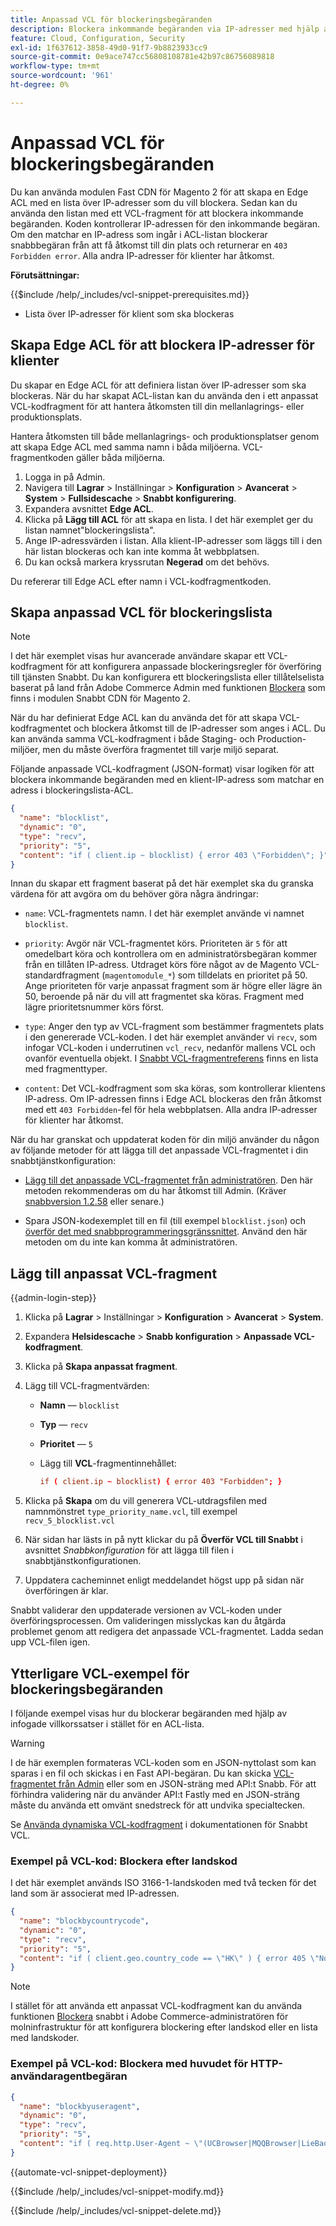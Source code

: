 ```yaml
---
title: Anpassad VCL för blockeringsbegäranden
description: Blockera inkommande begäranden via IP-adresser med hjälp av en ACL-lista (Edge Access Control List) med ett anpassat VCL-fragment.
feature: Cloud, Configuration, Security
exl-id: 1f637612-3858-49d0-91f7-9b8823933cc9
source-git-commit: 0e9ace747cc56808108781e42b97c86756089818
workflow-type: tm+mt
source-wordcount: '961'
ht-degree: 0%

---
```


# Anpassad VCL för blockeringsbegäranden

Du kan använda modulen Fast CDN för Magento 2 för att skapa en Edge ACL med en lista över IP-adresser som du vill blockera. Sedan kan du använda den listan med ett VCL-fragment för att blockera inkommande begäranden. Koden kontrollerar IP-adressen för den inkommande begäran. Om den matchar en IP-adress som ingår i ACL-listan blockerar snabbbegäran från att få åtkomst till din plats och returnerar en `403 Forbidden error`. Alla andra IP-adresser för klienter har åtkomst.

**Förutsättningar:**

{{$include /help/_includes/vcl-snippet-prerequisites.md}}

- Lista över IP-adresser för klient som ska blockeras

## Skapa Edge ACL för att blockera IP-adresser för klienter

Du skapar en Edge ACL för att definiera listan över IP-adresser som ska blockeras. När du har skapat ACL-listan kan du använda den i ett anpassat VCL-kodfragment för att hantera åtkomsten till din mellanlagrings- eller produktionsplats.

Hantera åtkomsten till både mellanlagrings- och produktionsplatser genom att skapa Edge ACL med samma namn i båda miljöerna. VCL-fragmentkoden gäller båda miljöerna.

1. Logga in på Admin.
1. Navigera till **Lagrar** > Inställningar > **Konfiguration** > **Avancerat** > **System** > **Fullsidescache** > **Snabbt konfigurering**.
1. Expandera avsnittet **Edge ACL**.
1. Klicka på **Lägg till ACL** för att skapa en lista. I det här exemplet ger du listan namnet&quot;blockeringslista&quot;.
1. Ange IP-adressvärden i listan. Alla klient-IP-adresser som läggs till i den här listan blockeras och kan inte komma åt webbplatsen.
1. Du kan också markera kryssrutan **Negerad** om det behövs.

Du refererar till Edge ACL efter namn i VCL-kodfragmentkoden.

## Skapa anpassad VCL för blockeringslista

>[!NOTE]
>
>I det här exemplet visas hur avancerade användare skapar ett VCL-kodfragment för att konfigurera anpassade blockeringsregler för överföring till tjänsten Snabbt. Du kan konfigurera ett blockeringslista eller tillåtelselista baserat på land från Adobe Commerce Admin med funktionen [Blockera](https://github.com/fastly/fastly-magento2/blob/master/Documentation/Guides/BLOCKING.md) som finns i modulen Snabbt CDN för Magento 2.

När du har definierat Edge ACL kan du använda det för att skapa VCL-kodfragmentet och blockera åtkomst till de IP-adresser som anges i ACL. Du kan använda samma VCL-kodfragment i både Staging- och Production-miljöer, men du måste överföra fragmentet till varje miljö separat.

Följande anpassade VCL-kodfragment (JSON-format) visar logiken för att blockera inkommande begäranden med en klient-IP-adress som matchar en adress i blockeringslista-ACL.

```json
{
  "name": "blocklist",
  "dynamic": "0",
  "type": "recv",
  "priority": "5",
  "content": "if ( client.ip ~ blocklist) { error 403 \"Forbidden\"; }"
}
```

Innan du skapar ett fragment baserat på det här exemplet ska du granska värdena för att avgöra om du behöver göra några ändringar:

- `name`: VCL-fragmentets namn. I det här exemplet använde vi namnet `blocklist`.

- `priority`: Avgör när VCL-fragmentet körs. Prioriteten är `5` för att omedelbart köra och kontrollera om en administratörsbegäran kommer från en tillåten IP-adress. Utdraget körs före något av de Magento VCL-standardfragment (`magentomodule_*`) som tilldelats en prioritet på 50. Ange prioriteten för varje anpassat fragment som är högre eller lägre än 50, beroende på när du vill att fragmentet ska köras. Fragment med lägre prioritetsnummer körs först.

- `type`: Anger den typ av VCL-fragment som bestämmer fragmentets plats i den genererade VCL-koden. I det här exemplet använder vi `recv`, som infogar VCL-koden i underrutinen `vcl_recv`, nedanför mallens VCL och ovanför eventuella objekt. I [Snabbt VCL-fragmentreferens](https://docs.fastly.com/api/config#api-section-snippet) finns en lista med fragmenttyper.

- `content`: Det VCL-kodfragment som ska köras, som kontrollerar klientens IP-adress. Om IP-adressen finns i Edge ACL blockeras den från åtkomst med ett `403 Forbidden`-fel för hela webbplatsen. Alla andra IP-adresser för klienter har åtkomst.

När du har granskat och uppdaterat koden för din miljö använder du någon av följande metoder för att lägga till det anpassade VCL-fragmentet i din snabbtjänstkonfiguration:

- [Lägg till det anpassade VCL-fragmentet från administratören](#add-the-custom-vcl-snippet). Den här metoden rekommenderas om du har åtkomst till Admin. (Kräver [snabbversion 1.2.58](fastly-configuration.md#upgrade-fastly-module) eller senare.)

- Spara JSON-kodexemplet till en fil (till exempel `blocklist.json`) och [överför det med snabbprogrammeringsgränssnittet](fastly-vcl-custom-snippets.md#manage-custom-vcl-snippets-using-the-api). Använd den här metoden om du inte kan komma åt administratören.

## Lägg till anpassat VCL-fragment

{{admin-login-step}}

1. Klicka på **Lagrar** > Inställningar > **Konfiguration** > **Avancerat** > **System**.

1. Expandera **Helsidescache** > **Snabb konfiguration** > **Anpassade VCL-kodfragment**.

1. Klicka på **Skapa anpassat fragment**.

1. Lägg till VCL-fragmentvärden:

   - **Namn** — `blocklist`

   - **Typ** — `recv`

   - **Prioritet** — `5`

   - Lägg till **VCL**-fragmentinnehållet:

     ```conf
     if ( client.ip ~ blocklist) { error 403 "Forbidden"; }
     ```

1. Klicka på **Skapa** om du vill generera VCL-utdragsfilen med namnmönstret `type_priority_name.vcl`, till exempel `recv_5_blocklist.vcl`

1. När sidan har lästs in på nytt klickar du på **Överför VCL till Snabbt** i avsnittet *Snabbkonfiguration* för att lägga till filen i snabbtjänstkonfigurationen.

1. Uppdatera cacheminnet enligt meddelandet högst upp på sidan när överföringen är klar.

Snabbt validerar den uppdaterade versionen av VCL-koden under överföringsprocessen. Om valideringen misslyckas kan du åtgärda problemet genom att redigera det anpassade VCL-fragmentet. Ladda sedan upp VCL-filen igen.

## Ytterligare VCL-exempel för blockeringsbegäranden

I följande exempel visas hur du blockerar begäranden med hjälp av infogade villkorssatser i stället för en ACL-lista.

>[!WARNING]
>
>I de här exemplen formateras VCL-koden som en JSON-nyttolast som kan sparas i en fil och skickas i en Fast API-begäran. Du kan skicka [VCL-fragmentet från Admin](#add-the-custom-vcl-snippet) eller som en JSON-sträng med API:t Snabb. För att förhindra validering när du använder API:t Fastly med en JSON-sträng måste du använda ett omvänt snedstreck för att undvika specialtecken.

Se [Använda dynamiska VCL-kodfragment](https://docs.fastly.com/vcl/vcl-snippets/) i dokumentationen för Snabbt VCL.

### Exempel på VCL-kod: Blockera efter landskod

I det här exemplet används ISO 3166-1-landskoden med två tecken för det land som är associerat med IP-adressen.

```json
{
  "name": "blockbycountrycode",
  "dynamic": "0",
  "type": "recv",
  "priority": "5",
  "content": "if ( client.geo.country_code == \"HK\" ) { error 405 \"Not allowed\";}"
}
```

>[!NOTE]
>
>I stället för att använda ett anpassat VCL-kodfragment kan du använda funktionen [Blockera](https://github.com/fastly/fastly-magento2/blob/master/Documentation/Guides/BLOCKING.md) snabbt i Adobe Commerce-administratören för molninfrastruktur för att konfigurera blockering efter landskod eller en lista med landskoder.

### Exempel på VCL-kod: Blockera med huvudet för HTTP-användaragentbegäran

```json
{
  "name": "blockbyuseragent",
  "dynamic": "0",
  "type": "recv",
  "priority": "5",
  "content": "if ( req.http.User-Agent ~ \"(UCBrowser|MQQBrowser|LieBaoFast|Mb2345Browser)\" ) {error 405 \"Not allowed\";}"
}
```

{{automate-vcl-snippet-deployment}}

{{$include /help/_includes/vcl-snippet-modify.md}}

{{$include /help/_includes/vcl-snippet-delete.md}}

